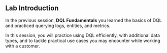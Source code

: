 ## Lab Introduction

In the previous session, **DQL Fundamentals** you learned the basics of DQL and practiced querying logs, entities, and metrics.

In this session, you will practice using DQL efficiently, with additional data types, and to tackle practical use cases you may encounter while working with a customer.
